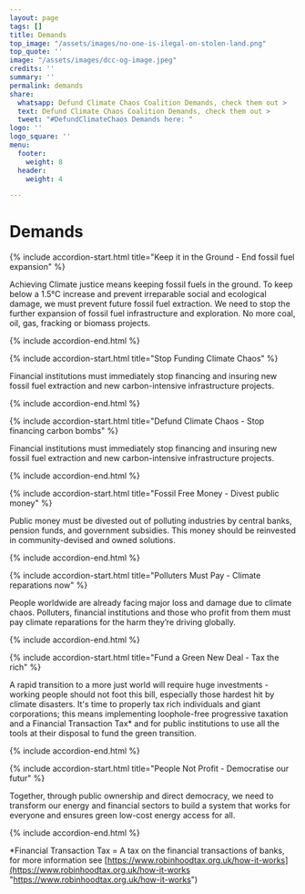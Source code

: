 ```yaml
---
layout: page
tags: []
title: Demands
top_image: "/assets/images/no-one-is-ilegal-on-stolen-land.png"
top_quote: ''
image: "/assets/images/dcc-og-image.jpeg"
credits: ''
summary: ''
permalink: demands
share:
  whatsapp: Defund Climate Chaos Coalition Demands, check them out >
  text: Defund Climate Chaos Coalition Demands, check them out >
  tweet: "#DefundClimateChaos Demands here: "
logo: ''
logo_square: ''
menu:
  footer:
    weight: 8
  header:
    weight: 4

---
```

# Demands

{% include accordion-start.html title="Keep it in the Ground - End fossil fuel expansion" %}

Achieving Climate justice means keeping fossil fuels in the ground. To keep below a 1.5°C increase and prevent irreparable social and ecological damage, we must prevent future fossil fuel extraction. We need to stop the further expansion of fossil fuel infrastructure and exploration. No more coal, oil, gas, fracking or biomass projects.

{% include accordion-end.html %}

{% include accordion-start.html title="Stop Funding Climate Chaos" %}

Financial institutions must immediately stop financing and insuring new fossil fuel extraction and new carbon-intensive infrastructure projects.

{% include accordion-end.html %}

{% include accordion-start.html title="Defund Climate Chaos - Stop financing carbon bombs" %}

Financial institutions must immediately stop financing and insuring new fossil fuel extraction and new carbon-intensive infrastructure projects.

{% include accordion-end.html %}

{% include accordion-start.html title="Fossil Free Money - Divest public money" %}

Public money must be divested out of polluting industries by central banks, pension funds, and government subsidies. This money should be reinvested in community-devised and owned solutions.

{% include accordion-end.html %}

{% include accordion-start.html title="Polluters Must Pay - Climate reparations now" %}

People worldwide are already facing major loss and damage due to climate chaos. Polluters, financial institutions and those who profit from them must pay climate reparations for the harm they’re driving globally.

{% include accordion-end.html %}

{% include accordion-start.html title="Fund a Green New Deal - Tax the rich" %}

A rapid transition to a more just world will require huge investments - working people should not foot this bill, especially those hardest hit by climate disasters. It's time to properly tax rich individuals and giant corporations; this means implementing loophole-free progressive taxation and a Financial Transaction Tax* and for public institutions to use all the tools at their disposal to fund the green transition.

{% include accordion-end.html %}

{% include accordion-start.html title="People Not Profit - Democratise our futur" %}

Together, through public ownership and direct democracy, we need to transform our energy and financial sectors to build a system that works for everyone and ensures green low-cost energy access for all.

{% include accordion-end.html %}

\*Financial Transaction Tax = A tax on the financial transactions of banks, for more information see [https://www.robinhoodtax.org.uk/how-it-works](https://www.robinhoodtax.org.uk/how-it-works "https://www.robinhoodtax.org.uk/how-it-works")